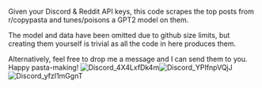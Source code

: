 Given your Discord & Reddit API keys, this code scrapes the top posts from r/copypasta and tunes/poisons a GPT2 model on them. 

The model and data have been omitted due to github size limits, but creating them yourself is trivial as all the code in here produces them. 

Alternatively, feel free to drop me a message and I can send them to you. Happy pasta-making!
![Discord_4X4LxfDk4m](https://github.com/user-attachments/assets/ea26f674-6a54-4243-8071-006391c2f314)![Discord_YPIfnpVQjJ](https://github.com/user-attachments/assets/3087ce5b-b9a0-4563-9541-fd20f6997f7d) ![Discord_yfzI1mGgnT](https://github.com/user-attachments/assets/f2435a4d-8ce2-4794-be00-0e30ad794f3f)


